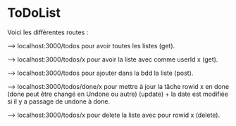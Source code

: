 # ToDoList

Voici les différentes routes :

--> localhost:3000/todos pour avoir toutes les listes (get).

--> localhost:3000/todos/x pour avoir la liste avec comme userId x (get).

--> localhost:3000/todos pour ajouter dans la bdd la liste (post).

--> localhost:3000/todos/done/x pour mettre à jour la tâche rowid x en done (done peut être changé en Undone ou autre) (update) + la date est modifiée si il y a passage de undone à done.

--> localhost:3000/todos/x pour delete la liste avec pour rowid x (delete).
